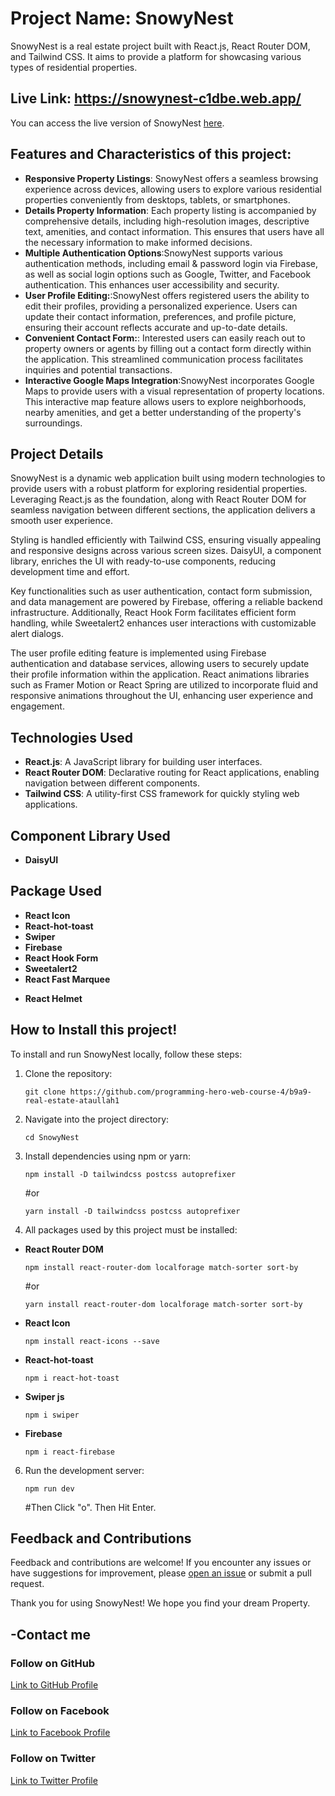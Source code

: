 <!-- # Project Name: Snowy Nest

## Live Link: https://snowynest-c1dbe.web.app/ -->

# Project Name: SnowyNest

SnowyNest is a real estate project built with React.js, React Router DOM, and Tailwind CSS. It aims to provide a platform for showcasing various types of residential properties.

## Live Link: https://snowynest-c1dbe.web.app/

You can access the live version of SnowyNest [here](https://snowynest-c1dbe.web.app/).

## Features and Characteristics of this project:

- **Responsive Property Listings**: SnowyNest offers a seamless browsing experience across devices, allowing users to explore various residential properties conveniently from desktops, tablets, or smartphones.
- **Details Property Information**: Each property listing is accompanied by comprehensive details, including high-resolution images, descriptive text, amenities, and contact information. This ensures that users have all the necessary information to make informed decisions.
- **Multiple Authentication Options**:SnowyNest supports various authentication methods, including email & password login via Firebase, as well as social login options such as Google, Twitter, and Facebook authentication. This enhances user accessibility and security.
- **User Profile Editing:**:SnowyNest offers registered users the ability to edit their profiles, providing a personalized experience. Users can update their contact information, preferences, and profile picture, ensuring their account reflects accurate and up-to-date details.
- **Convenient Contact Form:**: Interested users can easily reach out to property owners or agents by filling out a contact form directly within the application. This streamlined communication process facilitates inquiries and potential transactions.
- **Interactive Google Maps Integration**:SnowyNest incorporates Google Maps to provide users with a visual representation of property locations. This interactive map feature allows users to explore neighborhoods, nearby amenities, and get a better understanding of the property's surroundings.

<!-- - ****: -->

## Project Details

SnowyNest is a dynamic web application built using modern technologies to provide users with a robust platform for exploring residential properties. Leveraging React.js as the foundation, along with React Router DOM for seamless navigation between different sections, the application delivers a smooth user experience.

Styling is handled efficiently with Tailwind CSS, ensuring visually appealing and responsive designs across various screen sizes. DaisyUI, a component library, enriches the UI with ready-to-use components, reducing development time and effort.

Key functionalities such as user authentication, contact form submission, and data management are powered by Firebase, offering a reliable backend infrastructure. Additionally, React Hook Form facilitates efficient form handling, while Sweetalert2 enhances user interactions with customizable alert dialogs.

The user profile editing feature is implemented using Firebase authentication and database services, allowing users to securely update their profile information within the application. React animations libraries such as Framer Motion or React Spring are utilized to incorporate fluid and responsive animations throughout the UI, enhancing user experience and engagement.

## Technologies Used

- **React.js**: A JavaScript library for building user interfaces.
- **React Router DOM**: Declarative routing for React applications, enabling navigation between different components.
- **Tailwind CSS**: A utility-first CSS framework for quickly styling web applications.

## Component Library Used

- **DaisyUI**

## Package Used

- **React Icon**
- **React-hot-toast**
- **Swiper**
- **Firebase**
- **React Hook Form**
- **Sweetalert2**
- **React Fast Marquee**
<!-- - **React Leaflet** -->
- **React Helmet**

## How to Install this project!

To install and run SnowyNest locally, follow these steps:

1. Clone the repository:

   ```
   git clone https://github.com/programming-hero-web-course-4/b9a9-real-estate-ataullah1
   ```

2. Navigate into the project directory:

   ```
   cd SnowyNest
   ```

3. Install dependencies using npm or yarn:

   ```
   npm install -D tailwindcss postcss autoprefixer
   ```

   #or

   ```
   yarn install -D tailwindcss postcss autoprefixer

   ```

4. All packages used by this project must be installed:

- **React Router DOM**

  ```
  npm install react-router-dom localforage match-sorter sort-by
  ```

  #or

  ```
  yarn install react-router-dom localforage match-sorter sort-by
  ```

- **React Icon**
  ```
  npm install react-icons --save
  ```
- **React-hot-toast**

  ```
  npm i react-hot-toast
  ```

- **Swiper js**

  ```
  npm i swiper
  ```

- **Firebase**

  ```
  npm i react-firebase
  ```

6. Run the development server:

   ```
   npm run dev
   ```

   #Then Click "o". Then Hit Enter.

## Feedback and Contributions

Feedback and contributions are welcome! If you encounter any issues or have suggestions for improvement, please [open an issue](https://github.com/programming-hero-web-course-4/b9a9-real-estate-ataullah1/issues) or submit a pull request.

Thank you for using SnowyNest! We hope you find your dream Property.

## -Contact me

### Follow on GitHub

[Link to GitHub Profile](https://github.com/ataullah1)

### Follow on Facebook

[Link to Facebook Profile](https://www.facebook.com/ataullah0)

### Follow on Twitter

[Link to Twitter Profile](https://twitter.com/dev_ataullah)
